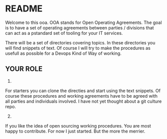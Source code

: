 README
======

Welcome to this ooa. OOA stands for Open Operating Agreements. The goal is to have a set of operating agreements between parties / divisions that can act as a pstandard set of tooling for your IT services.

There will be a set of directories covering topics. In these directories you will find snippets of text. Of course I will try to make the procedures as usefull as possible for a Devops Kind of Way of working.

YOUR ROLE
---------

1.
For starters you can clone the directies and start using the text snippets. Of course these procedures and working agreements have to be agreed with all parties and individuals involved. I have not yet thought about a git culture repo.

2.
If you like the idea of open sourcing working procedures. You are most happy to contribute. For now I just started. But the more the merrier.


